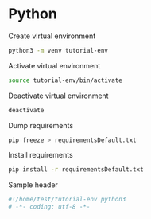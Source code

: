 # Python

Create virtual environment

```bash
python3 -m venv tutorial-env
```

Activate virtual environment

```bash
source tutorial-env/bin/activate
```

Deactivate virtual environment

```bash
deactivate
```

Dump requirements

```bash
pip freeze > requirementsDefault.txt
```

Install requirements

```bash
pip install -r requirementsDefault.txt
```

Sample header

```python
#!/home/test/tutorial-env python3
# -*- coding: utf-8 -*-
```

